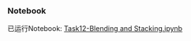 ### Notebook ###

已运行Notebook: [Task12-Blending and Stacking.ipynb](https://github.com/frankyangdev/DataMining-Learning/blob/main/LearningEnsemble/Task12-Blending%20and%20Stacking.ipynb)


###
